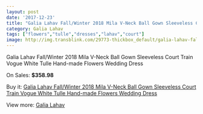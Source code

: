 ```yaml
---
layout: post
date: '2017-12-23'
title: "Galia Lahav Fall/Winter 2018 Mila V-Neck Ball Gown Sleeveless Court Train Vogue White Tulle Hand-made Flowers Wedding Dress"
category: Galia Lahav
tags: ["flowers","tulle","dresses","lahav","court"]
image: http://img.transblink.com/29773-thickbox_default/galia-lahav-fall-winter-2018-mila-v-neck-ball-gown-sleeveless-court-train-vogue-white-tulle-hand-made-flowers-wedding-dress.jpg
---
```

Galia Lahav Fall/Winter 2018 Mila V-Neck Ball Gown Sleeveless Court Train Vogue White Tulle Hand-made Flowers Wedding Dress

On Sales: **$358.98**
<a href="https://www.transblink.com/en/galia-lahav/10003-galia-lahav-fall-winter-2018-mila-v-neck-ball-gown-sleeveless-court-train-vogue-white-tulle-hand-made-flowers-wedding-dress.html"><amp-img layout="responsive" width="600" height="600" src="//img.transblink.com/29773-thickbox_default/galia-lahav-fall-winter-2018-mila-v-neck-ball-gown-sleeveless-court-train-vogue-white-tulle-hand-made-flowers-wedding-dress.jpg" alt="Galia Lahav Fall/Winter 2018 Mila V-Neck Ball Gown Sleeveless Court Train Vogue White Tulle Hand-made Flowers Wedding Dress 0" /></a>
<a href="https://www.transblink.com/en/galia-lahav/10003-galia-lahav-fall-winter-2018-mila-v-neck-ball-gown-sleeveless-court-train-vogue-white-tulle-hand-made-flowers-wedding-dress.html"><amp-img layout="responsive" width="600" height="600" src="//img.transblink.com/29774-thickbox_default/galia-lahav-fall-winter-2018-mila-v-neck-ball-gown-sleeveless-court-train-vogue-white-tulle-hand-made-flowers-wedding-dress.jpg" alt="Galia Lahav Fall/Winter 2018 Mila V-Neck Ball Gown Sleeveless Court Train Vogue White Tulle Hand-made Flowers Wedding Dress 1" /></a>

Buy it: [Galia Lahav Fall/Winter 2018 Mila V-Neck Ball Gown Sleeveless Court Train Vogue White Tulle Hand-made Flowers Wedding Dress](https://www.transblink.com/en/galia-lahav/10003-galia-lahav-fall-winter-2018-mila-v-neck-ball-gown-sleeveless-court-train-vogue-white-tulle-hand-made-flowers-wedding-dress.html "Galia Lahav Fall/Winter 2018 Mila V-Neck Ball Gown Sleeveless Court Train Vogue White Tulle Hand-made Flowers Wedding Dress")

View more: [Galia Lahav](https://www.transblink.com/en/90-galia-lahav "Galia Lahav")
